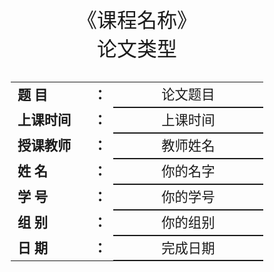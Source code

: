 <div class="cover" style="page-break-after:always;font-family:仿宋;width:100%;height:100%;border:none;margin: 0 auto;text-align:center;">
    <div style="width:80%;;margin: 0 auto;height:0;padding-bottom:25%;">
        <img src="校名.svg" alt="校名" style="width:100%;"/>
    </div>
    </br></br></br></br>
    <div style="width:40%;margin: 0 auto;height:0;padding-bottom:40%;">
        <img src="校标.svg" alt="校徽" style="width:100%;"/>
	</div>
    </br></br>
    <p style="text-align:center;font-size:24pt;margin: 0 auto">《课程名称》</p>
    <p style="text-align:center;font-size:24pt;margin: 0 auto">论文类型 </p>
    </br>
    </br>
    <table style="border:none;text-align:center;width:80%;font-family:仿宋;margin: 0 auto;">
    <tbody style="font-family:仿宋;font-size:16pt;">
    	<tr style="font-weight:bold;"> 
    		<td style="width:30%;text-align:justify;">题    目</td>
    		<td style="width:5%">：</td> 
    		<td style="font-weight:normal;border-bottom: 2px solid;text-align:center;"> 论文题目</td>     </tr>
    	<tr style="font-weight:bold;"> 
    		<td style="width:30%;text-align:justify;">上课时间</td>
    		<td style="width:5%">：</td> 
    		<td style="font-weight:normal;border-bottom: 2px solid;text-align:center;"> 上课时间</td>     </tr>
    	<tr style="font-weight:bold;"> 
    		<td style="width:30%;text-align:justify;">授课教师</td>
    		<td style="width:5%">：</td> 
    		<td style="font-weight:normal;border-bottom: 2px solid;text-align:center;">教师姓名 </td>     </tr>
    	<tr style="font-weight:bold;"> 
    		<td style="width:30%;text-align:justify;">姓    名</td>
    		<td style="width:5%">：</td> 
    		<td style="font-weight:normal;border-bottom: 2px solid;text-align:center;"> 你的名字</td>     </tr>
    	<tr style="font-weight:bold;"> 
    		<td style="width:30%;text-align:justify;">学    号</td>
    		<td style="width:5%">：</td> 
    		<td style="font-weight:normal;border-bottom: 2px solid;text-align:center;">你的学号 </td>     </tr>
    	<tr style="font-weight:bold;"> 
    		<td style="width:30%;text-align:justify;">组    别</td>
    		<td style="width:5%">：</td> 
    		<td style="font-weight:normal;border-bottom: 2px solid;text-align:center;"> 你的组别</td>     </tr>
    	<tr style="font-weight:bold;"> 
    		<td style="width:30%;text-align:justify;">日    期</td>
    		<td style="width:5%">：</td> 
    		<td style="font-weight:normal;border-bottom: 2px solid;text-align:center;">完成日期 </td>     </tr>
    </tbody>              
    </table>
</div>


